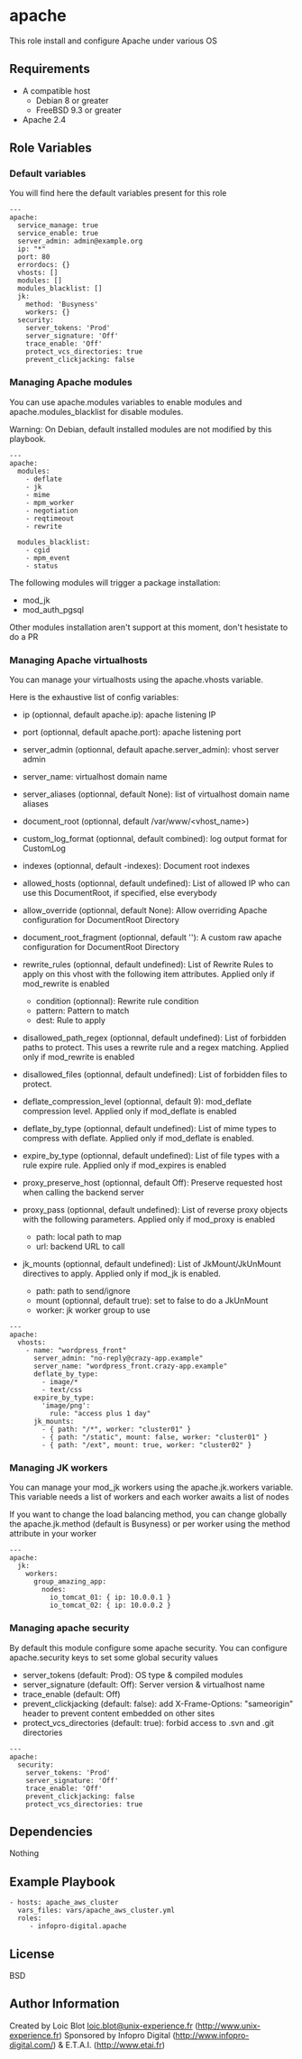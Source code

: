 # apache

This role install and configure Apache under various OS

## Requirements

* A compatible host
  * Debian 8 or greater
  * FreeBSD 9.3 or greater
* Apache 2.4

## Role Variables

### Default variables
You will find here the default variables present for this role

```
---
apache:
  service_manage: true
  service_enable: true
  server_admin: admin@example.org
  ip: "*"
  port: 80
  errordocs: {}
  vhosts: []
  modules: []
  modules_blacklist: []
  jk:
    method: 'Busyness'
    workers: {}
  security:
    server_tokens: 'Prod'
    server_signature: 'Off'
    trace_enable: 'Off'
    protect_vcs_directories: true
    prevent_clickjacking: false

```

### Managing Apache modules

You can use apache.modules variables to enable modules and apache.modules_blacklist for disable modules.

Warning: On Debian, default installed modules are not modified by this playbook.

```
---
apache:
  modules:
    - deflate
    - jk
    - mime
    - mpm_worker
    - negotiation
    - reqtimeout
    - rewrite

  modules_blacklist:
    - cgid
    - mpm_event
    - status
```

The following modules will trigger a package installation:

* mod_jk
* mod_auth_pgsql

Other modules installation aren't support at this moment, don't hesistate to do a PR

### Managing Apache virtualhosts

You can manage your virtualhosts using the apache.vhosts variable.

Here is the exhaustive list of config variables:

* ip (optionnal, default apache.ip): apache listening IP
* port (optionnal, default apache.port): apache listening port
* server_admin (optionnal, default apache.server_admin): vhost server admin
* server_name: virtualhost domain name
* server_aliases (optionnal, default None): list of virtualhost domain name aliases
* document_root (optionnal, default /var/www/<vhost_name>)
* custom_log_format (optionnal, default combined): log output format for CustomLog
* indexes (optionnal, default -indexes): Document root indexes
* allowed_hosts (optionnal, default undefined): List of allowed IP who can use this DocumentRoot, if specified, else everybody
* allow_override (optionnal, default None): Allow overriding Apache configuration for DocumentRoot Directory
* document_root_fragment (optionnal, default ''): A custom raw apache configuration for DocumentRoot Directory
* rewrite_rules (optionnal, default undefined): List of Rewrite Rules to apply on this vhost with the following item attributes. Applied only if mod_rewrite is enabled

  * condition (optionnal): Rewrite rule condition
  * pattern: Pattern to match
  * dest: Rule to apply

* disallowed_path_regex (optionnal, default undefined): List of forbidden paths to protect. This uses a rewrite rule and a regex matching. Applied only if mod_rewrite is enabled
* disallowed_files (optionnal, default undefined): List of forbidden files to protect.
* deflate_compression_level (optionnal, default 9): mod_deflate compression level. Applied only if mod_deflate is enabled
* deflate_by_type (optionnal, default undefined): List of mime types to compress with deflate. Applied only if mod_deflate is enabled.
* expire_by_type (optionnal, default undefined): List of file types with a rule expire rule. Applied only if mod_expires is enabled
* proxy_preserve_host (optionnal, default Off): Preserve requested host when calling the backend server
* proxy_pass (optionnal, default undefined): List of reverse proxy objects with the following parameters. Applied only if mod_proxy is enabled

  * path: local path to map
  * url: backend URL to call

* jk_mounts (optionnal, default undefined): List of JkMount/JkUnMount directives to apply. Applied only if mod_jk is enabled.

  * path: path to send/ignore
  * mount (optionnal, default true): set to false to do a JkUnMount
  * worker: jk worker group to use
```
---
apache:
  vhosts:
    - name: "wordpress_front"
      server_admin: "no-reply@crazy-app.example"
      server_name: "wordpress_front.crazy-app.example"
      deflate_by_type:
        - image/*
        - text/css
      expire_by_type:
        'image/png':
          rule: "access plus 1 day"
      jk_mounts:
        - { path: "/*", worker: "cluster01" }
        - { path: "/static", mount: false, worker: "cluster01" }
        - { path: "/ext", mount: true, worker: "cluster02" }
```

### Managing JK workers

You can manage your mod_jk workers using the apache.jk.workers variable. 
This variable needs a list of workers and each worker awaits a list of nodes

If you want to change the load balancing method, you can change globally the apache.jk.method (default is Busyness) 
or per worker using the method attribute in your worker
```
---
apache:
  jk:
    workers:
      group_amazing_app:
        nodes:
          io_tomcat_01: { ip: 10.0.0.1 }
          io_tomcat_02: { ip: 10.0.0.2 }
```

### Managing apache security

By default this module configure some apache security. You can configure apache.security keys to set some global security values

* server_tokens (default: Prod): OS type & compiled modules
* server_signature (default: Off): Server version & virtualhost name
* trace_enable (default: Off)
* prevent_clickjacking (default: false): add X-Frame-Options: "sameorigin" header to prevent content embedded on other sites
* protect_vcs_directories (default: true): forbid access to .svn and .git directories
```
---
apache:
  security:
    server_tokens: 'Prod'
    server_signature: 'Off'
    trace_enable: 'Off'
    prevent_clickjacking: false
    protect_vcs_directories: true
```

## Dependencies

Nothing

## Example Playbook

    - hosts: apache_aws_cluster
      vars_files: vars/apache_aws_cluster.yml
      roles:
         - infopro-digital.apache

## License

BSD

## Author Information

Created by Loic Blot <loic.blot@unix-experience.fr> (http://www.unix-experience.fr)
Sponsored by Infopro Digital (http://www.infopro-digital.com/) & E.T.A.I. (http://www.etai.fr)
